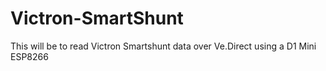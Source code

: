 # Victron-SmartShunt

This will be to read Victron Smartshunt data over Ve.Direct using a D1 Mini ESP8266
